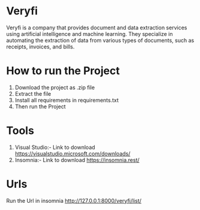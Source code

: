 # Veryfi
Veryfi is a company that provides document and data extraction services using artificial intelligence and machine learning. 
They specialize in automating the extraction of data from various types of documents, such as receipts, invoices, and bills.

# How to run the Project
1. Download the project as .zip file
2. Extract the file
3. Install all requirements in requirements.txt
4. Then run the Project
# Tools
1. Visual Studio:- Link to download https://visualstudio.microsoft.com/downloads/
2. Insomnia:- Link to download https://insomnia.rest/
# Urls
Run the Url in insomnia http://127.0.0.1:8000/veryfi/list/
